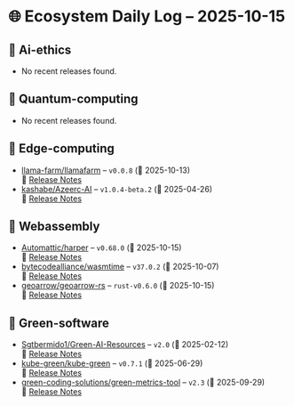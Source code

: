 # 🌐 Ecosystem Daily Log – 2025-10-15

## 🔹 Ai-ethics
- No recent releases found.

## 🔹 Quantum-computing
- No recent releases found.

## 🔹 Edge-computing
- [llama-farm/llamafarm](https://github.com/llama-farm/llamafarm/releases/tag/v0.0.8) – `v0.0.8` (📅 2025-10-13)  
  🔗 [Release Notes](https://github.com/llama-farm/llamafarm/releases/tag/v0.0.8)
- [kashabe/Azeerc-AI](https://github.com/kashabe/Azeerc-AI/releases/tag/v1.0.4-beta.2) – `v1.0.4-beta.2` (📅 2025-04-26)  
  🔗 [Release Notes](https://github.com/kashabe/Azeerc-AI/releases/tag/v1.0.4-beta.2)

## 🔹 Webassembly
- [Automattic/harper](https://github.com/Automattic/harper/releases/tag/v0.68.0) – `v0.68.0` (📅 2025-10-15)  
  🔗 [Release Notes](https://github.com/Automattic/harper/releases/tag/v0.68.0)
- [bytecodealliance/wasmtime](https://github.com/bytecodealliance/wasmtime/releases/tag/v37.0.2) – `v37.0.2` (📅 2025-10-07)  
  🔗 [Release Notes](https://github.com/bytecodealliance/wasmtime/releases/tag/v37.0.2)
- [geoarrow/geoarrow-rs](https://github.com/geoarrow/geoarrow-rs/releases/tag/rust-v0.6.0) – `rust-v0.6.0` (📅 2025-10-15)  
  🔗 [Release Notes](https://github.com/geoarrow/geoarrow-rs/releases/tag/rust-v0.6.0)

## 🔹 Green-software
- [Sgtbermido1/Green-AI-Resources](https://github.com/Sgtbermido1/Green-AI-Resources/releases/tag/v2.0) – `v2.0` (📅 2025-02-12)  
  🔗 [Release Notes](https://github.com/Sgtbermido1/Green-AI-Resources/releases/tag/v2.0)
- [kube-green/kube-green](https://github.com/kube-green/kube-green/releases/tag/v0.7.1) – `v0.7.1` (📅 2025-06-29)  
  🔗 [Release Notes](https://github.com/kube-green/kube-green/releases/tag/v0.7.1)
- [green-coding-solutions/green-metrics-tool](https://github.com/green-coding-solutions/green-metrics-tool/releases/tag/v2.3) – `v2.3` (📅 2025-09-29)  
  🔗 [Release Notes](https://github.com/green-coding-solutions/green-metrics-tool/releases/tag/v2.3)